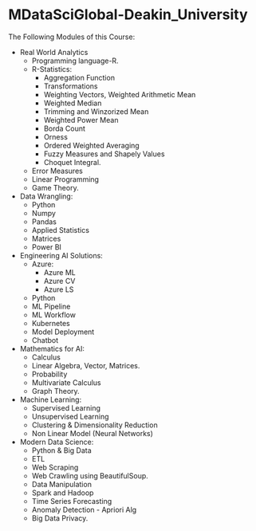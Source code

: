 # MDataSciGlobal-Deakin_University

The Following Modules of this Course:
* Real World Analytics
    * Programming language-R.
    * R-Statistics:
      * Aggregation Function
      * Transformations
      * Weighting Vectors, Weighted Arithmetic Mean
      * Weighted Median
      * Trimming and Winzorized Mean
      * Weighted Power Mean
      * Borda Count
      * Orness
      * Ordered Weighted Averaging
      * Fuzzy Measures and Shapely Values
      * Choquet Integral.
    * Error Measures
    * Linear Programming
    * Game Theory.
* Data Wrangling:
    * Python
    * Numpy
    * Pandas
    * Applied Statistics
    * Matrices
    * Power BI
* Engineering AI Solutions:
    * Azure:
      * Azure ML
      * Azure CV
      * Azure LS
    * Python
    * ML Pipeline
    * ML Workflow
    * Kubernetes
    * Model Deployment
    * Chatbot
* Mathematics for AI:
    * Calculus
    * Linear Algebra, Vector, Matrices.
    * Probability
    * Multivariate Calculus
    * Graph Theory.
* Machine Learning:
    * Supervised Learning
    * Unsupervised Learning
    * Clustering & Dimensionality Reduction
    * Non Linear Model (Neural Networks)
* Modern Data Science:
    * Python & Big Data
    * ETL
    * Web Scraping
    * Web Crawling using BeautifulSoup.
    * Data Manipulation
    * Spark and Hadoop
    * Time Series Forecasting
    * Anomaly Detection - Apriori Alg
    * Big Data Privacy.
